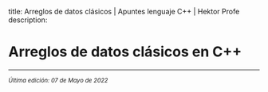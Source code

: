 title: Arreglos de datos clásicos | Apuntes lenguaje C++ | Hektor Profe
description: 

# Arreglos de datos clásicos en C++


___
<small class="edited"><i>Última edición: 07 de Mayo de 2022</i></small>